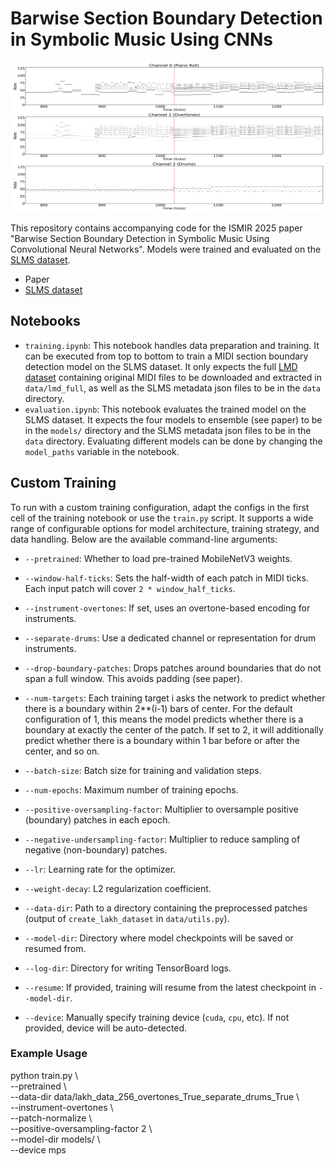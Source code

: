 # Barwise Section Boundary Detection in Symbolic Music Using CNNs

<img src="res/patch_ca05cc474fd2010484c1201bf57b3cfd_8x_res.png" alt="Patch Example" width="960" height="240"/>

This repository contains accompanying code for the ISMIR 2025 paper "Barwise Section Boundary Detection in Symbolic Music Using Convolutional Neural Networks".
Models were trained and evaluated on the [SLMS dataset](https://github.com/m-malandro/SLMS).

- Paper
- [SLMS dataset](https://github.com/m-malandro/SLMS)

## Notebooks
- `training.ipynb`: This notebook handles data preparation and training. It can be executed from top to bottom to train a MIDI section boundary detection model on the SLMS dataset. It only expects the full [LMD dataset](https://colinraffel.com/projects/lmd/#get) containing original MIDI files to be downloaded and extracted in `data/lmd_full`, as well as the SLMS metadata json files to be in the `data` directory.
- `evaluation.ipynb`: This notebook evaluates the trained model on the SLMS dataset. It expects the four models to ensemble (see paper) to be in the `models/` directory and the SLMS metadata json files to be in the `data` directory. Evaluating different models can be done by changing the `model_paths` variable in the notebook.

## Custom Training

To run with a custom training configuration, adapt the configs in the first cell of the training notebook or use the `train.py` script. It supports a wide range of configurable options for model architecture, training strategy, and data handling. Below are the available command-line arguments:

- `--pretrained`:
  Whether to load pre-trained MobileNetV3 weights.

- `--window-half-ticks`:
  Sets the half-width of each patch in MIDI ticks. Each input patch will cover `2 * window_half_ticks`.

- `--instrument-overtones`:
  If set, uses an overtone-based encoding for instruments.

- `--separate-drums`:
  Use a dedicated channel or representation for drum instruments.

- `--drop-boundary-patches`: 
  Drops patches around boundaries that do not span a full window. This avoids padding (see paper).

- `--num-targets`:
  Each training target i asks the network to predict whether there is a boundary within 2**(i-1) bars of center. For the default configuration of 1, this means the model predicts whether there is a boundary at exactly the center of the patch. If set to 2, it will additionally predict whether there is a boundary within 1 bar before or after the center, and so on.

- `--batch-size`:
  Batch size for training and validation steps.

- `--num-epochs`:
  Maximum number of training epochs.

- `--positive-oversampling-factor`:
  Multiplier to oversample positive (boundary) patches in each epoch.

- `--negative-undersampling-factor`:
  Multiplier to reduce sampling of negative (non-boundary) patches.

- `--lr`:
  Learning rate for the optimizer.

- `--weight-decay`:
  L2 regularization coefficient.

- `--data-dir`:
  Path to a directory containing the preprocessed patches (output of `create_lakh_dataset` in `data/utils.py`).

- `--model-dir`:
  Directory where model checkpoints will be saved or resumed from.

- `--log-dir`:
  Directory for writing TensorBoard logs.

- `--resume`:
  If provided, training will resume from the latest checkpoint in `--model-dir`.

- `--device`:
  Manually specify training device (`cuda`, `cpu`, etc). If not provided, device will be auto-detected.

### Example Usage
python train.py \\\
    --pretrained \\\
    --data-dir data/lakh_data_256_overtones_True_separate_drums_True \\\
    --instrument-overtones \\\
    --patch-normalize \\\
    --positive-oversampling-factor 2 \\\
    --model-dir models/ \\\
    --device mps
```
